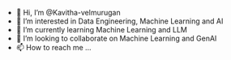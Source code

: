 - 👋 Hi, I’m @Kavitha-velmurugan
- 👀 I’m interested in Data Engineering, Machine Learning and AI
- 🌱 I’m currently learning Machine Learning and LLM
- 💞️ I’m looking to collaborate on Machine Learning and GenAI
- 📫 How to reach me ...

<!---
Kavitha-velmurugan/Kavitha-velmurugan is a ✨ special ✨ repository because its `README.md` (this file) appears on your GitHub profile.
You can click the Preview link to take a look at your changes.
--->
